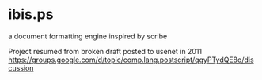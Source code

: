 # ibis.ps
a document formatting engine inspired by scribe

Project resumed from broken draft posted to usenet in 2011
https://groups.google.com/d/topic/comp.lang.postscript/qgyPTydQE8o/discussion
